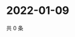 # 2022-01-09

共 0 条

<!-- BEGIN WEIBO -->
<!-- 最后更新时间 Sun Jan 09 2022 20:24:23 GMT+0800 (China Standard Time) -->

<!-- END WEIBO -->
